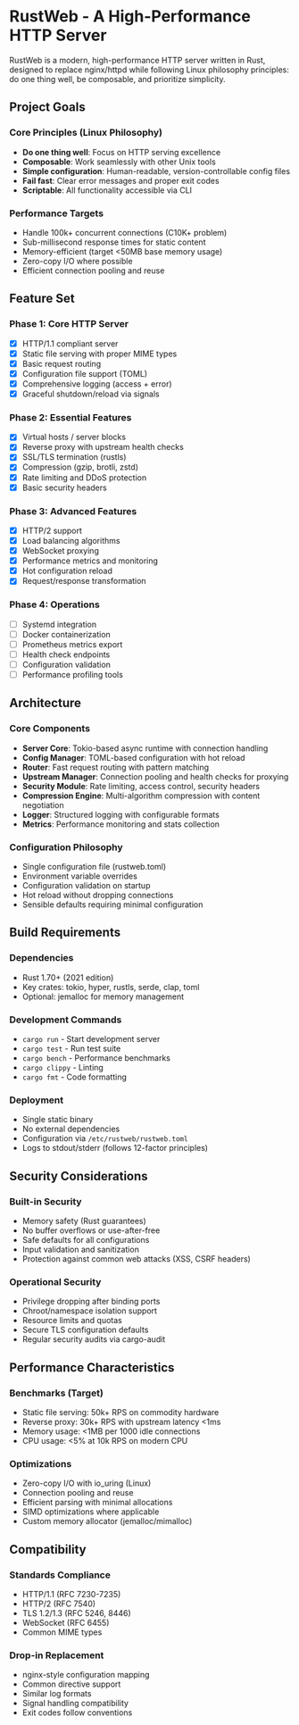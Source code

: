 # RustWeb - A High-Performance HTTP Server

RustWeb is a modern, high-performance HTTP server written in Rust, designed to replace nginx/httpd while following Linux philosophy principles: do one thing well, be composable, and prioritize simplicity.

## Project Goals

### Core Principles (Linux Philosophy)
- **Do one thing well**: Focus on HTTP serving excellence
- **Composable**: Work seamlessly with other Unix tools
- **Simple configuration**: Human-readable, version-controllable config files
- **Fail fast**: Clear error messages and proper exit codes
- **Scriptable**: All functionality accessible via CLI

### Performance Targets
- Handle 100k+ concurrent connections (C10K+ problem)
- Sub-millisecond response times for static content
- Memory-efficient (target <50MB base memory usage)
- Zero-copy I/O where possible
- Efficient connection pooling and reuse

## Feature Set

### Phase 1: Core HTTP Server
- [x] HTTP/1.1 compliant server
- [x] Static file serving with proper MIME types
- [x] Basic request routing
- [x] Configuration file support (TOML)
- [x] Comprehensive logging (access + error)
- [x] Graceful shutdown/reload via signals

### Phase 2: Essential Features
- [x] Virtual hosts / server blocks
- [x] Reverse proxy with upstream health checks
- [x] SSL/TLS termination (rustls)
- [x] Compression (gzip, brotli, zstd)
- [x] Rate limiting and DDoS protection
- [x] Basic security headers

### Phase 3: Advanced Features  
- [x] HTTP/2 support
- [x] Load balancing algorithms
- [x] WebSocket proxying
- [x] Performance metrics and monitoring
- [x] Hot configuration reload
- [x] Request/response transformation

### Phase 4: Operations
- [ ] Systemd integration
- [ ] Docker containerization
- [ ] Prometheus metrics export
- [ ] Health check endpoints
- [ ] Configuration validation
- [ ] Performance profiling tools

## Architecture

### Core Components
- **Server Core**: Tokio-based async runtime with connection handling
- **Config Manager**: TOML-based configuration with hot reload
- **Router**: Fast request routing with pattern matching
- **Upstream Manager**: Connection pooling and health checks for proxying
- **Security Module**: Rate limiting, access control, security headers
- **Compression Engine**: Multi-algorithm compression with content negotiation
- **Logger**: Structured logging with configurable formats
- **Metrics**: Performance monitoring and stats collection

### Configuration Philosophy
- Single configuration file (rustweb.toml)
- Environment variable overrides
- Configuration validation on startup
- Hot reload without dropping connections
- Sensible defaults requiring minimal configuration

## Build Requirements

### Dependencies
- Rust 1.70+ (2021 edition)
- Key crates: tokio, hyper, rustls, serde, clap, toml
- Optional: jemalloc for memory management

### Development Commands
- `cargo run` - Start development server
- `cargo test` - Run test suite
- `cargo bench` - Performance benchmarks
- `cargo clippy` - Linting
- `cargo fmt` - Code formatting

### Deployment
- Single static binary
- No external dependencies
- Configuration via `/etc/rustweb/rustweb.toml`
- Logs to stdout/stderr (follows 12-factor principles)

## Security Considerations

### Built-in Security
- Memory safety (Rust guarantees)
- No buffer overflows or use-after-free
- Safe defaults for all configurations
- Input validation and sanitization
- Protection against common web attacks (XSS, CSRF headers)

### Operational Security
- Privilege dropping after binding ports
- Chroot/namespace isolation support
- Resource limits and quotas
- Secure TLS configuration defaults
- Regular security audits via cargo-audit

## Performance Characteristics

### Benchmarks (Target)
- Static file serving: 50k+ RPS on commodity hardware
- Reverse proxy: 30k+ RPS with upstream latency <1ms
- Memory usage: <1MB per 1000 idle connections
- CPU usage: <5% at 10k RPS on modern CPU

### Optimizations
- Zero-copy I/O with io_uring (Linux)
- Connection pooling and reuse
- Efficient parsing with minimal allocations
- SIMD optimizations where applicable
- Custom memory allocator (jemalloc/mimalloc)

## Compatibility

### Standards Compliance
- HTTP/1.1 (RFC 7230-7235)
- HTTP/2 (RFC 7540)
- TLS 1.2/1.3 (RFC 5246, 8446)
- WebSocket (RFC 6455)
- Common MIME types

### Drop-in Replacement
- nginx-style configuration mapping
- Common directive support
- Similar log formats
- Signal handling compatibility
- Exit codes follow conventions